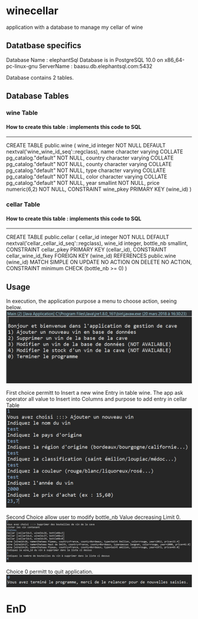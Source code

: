 # winecellar
application with a database to manage my cellar of wine

## Datatbase specifics
Database Name : elephantSql
Database is in PostgreSQL 10.0 on x86_64-pc-linux-gnu
ServerName : baasu.db.elephantsql.com:5432

Database contains 2 tables.

## Database Tables

### wine Table 
#### How to create this table : implements this code to SQL
-----------------------------
CREATE TABLE public.wine
(
    wine_id integer NOT NULL DEFAULT nextval('wine_wine_id_seq'::regclass),
    name character varying COLLATE pg_catalog."default" NOT NULL,
    country character varying COLLATE pg_catalog."default" NOT NULL,
    county character varying COLLATE pg_catalog."default" NOT NULL,
    type character varying COLLATE pg_catalog."default" NOT NULL,
    color character varying COLLATE pg_catalog."default" NOT NULL,
    year smallint NOT NULL,
    price numeric(6,2) NOT NULL,
    CONSTRAINT wine_pkey PRIMARY KEY (wine_id)
)
                   
### cellar Table
#### How to create this table : implements this code to SQL
-----------------------------
CREATE TABLE public.cellar
(
    cellar_id integer NOT NULL DEFAULT nextval('cellar_cellar_id_seq'::regclass),
    wine_id integer,
    bottle_nb smallint,
    CONSTRAINT cellar_pkey PRIMARY KEY (cellar_id),
    CONSTRAINT cellar_wine_id_fkey FOREIGN KEY (wine_id)
        REFERENCES public.wine (wine_id) MATCH SIMPLE
        ON UPDATE NO ACTION
        ON DELETE NO ACTION,
    CONSTRAINT minimum CHECK (bottle_nb >= 0)
)
## Usage

In execution, the application purpose a menu to choose action, seeing below.
![MENU](https://github.com/StephRDSE/winecellar/blob/master/screens/menu.png)

First choice permitt to Insert a new wine Entry in table wine.
    The app ask operator all value to Insert into Columns and purpose to add entry in cellar Table
![CHOICE1](https://github.com/StephRDSE/winecellar/blob/master/screens/Choice1.png)

Second Choice allow user to modify bottle_nb Value decreasing Limit 0.
![CHOICE2](https://github.com/StephRDSE/winecellar/blob/master/screens/Choice2.png)

Choice 0 permitt to quit application.
![CHOICE0](https://github.com/StephRDSE/winecellar/blob/master/screens/Choice0.PNG)


# EnD
